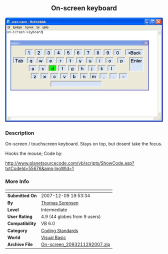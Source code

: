 ﻿<div align="center">

## On\-screen keyboard

<img src="PIC200712914394294.JPG">
</div>

### Description

On-screen / touchscreen keyboard. Stays on top, but dosent take the focus.

Hooks the mouse; Code by:

http://www.planetsourcecode.com/vb/scripts/ShowCode.asp?txtCodeId=55676&amp;lngWId=1
 
### More Info
 


<span>             |<span>
---                |---
**Submitted On**   |2007-12-09 19:53:34
**By**             |[Thomas Sorensen](https://github.com/Planet-Source-Code/PSCIndex/blob/master/ByAuthor/thomas-sorensen.md)
**Level**          |Intermediate
**User Rating**    |4.9 (44 globes from 9 users)
**Compatibility**  |VB 6\.0
**Category**       |[Coding Standards](https://github.com/Planet-Source-Code/PSCIndex/blob/master/ByCategory/coding-standards__1-43.md)
**World**          |[Visual Basic](https://github.com/Planet-Source-Code/PSCIndex/blob/master/ByWorld/visual-basic.md)
**Archive File**   |[On\-screen\_2093211292007\.zip](https://github.com/Planet-Source-Code/thomas-sorensen-on-screen-keyboard__1-69746/archive/master.zip)








